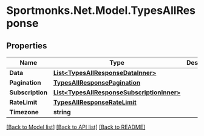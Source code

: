 # Sportmonks.Net.Model.TypesAllResponse

## Properties

Name | Type | Description | Notes
------------ | ------------- | ------------- | -------------
**Data** | [**List&lt;TypesAllResponseDataInner&gt;**](TypesAllResponseDataInner.md) |  | [optional] 
**Pagination** | [**TypesAllResponsePagination**](TypesAllResponsePagination.md) |  | [optional] 
**Subscription** | [**List&lt;TypesAllResponseSubscriptionInner&gt;**](TypesAllResponseSubscriptionInner.md) |  | [optional] 
**RateLimit** | [**TypesAllResponseRateLimit**](TypesAllResponseRateLimit.md) |  | [optional] 
**Timezone** | **string** |  | [optional] 

[[Back to Model list]](../README.md#documentation-for-models) [[Back to API list]](../README.md#documentation-for-api-endpoints) [[Back to README]](../README.md)

